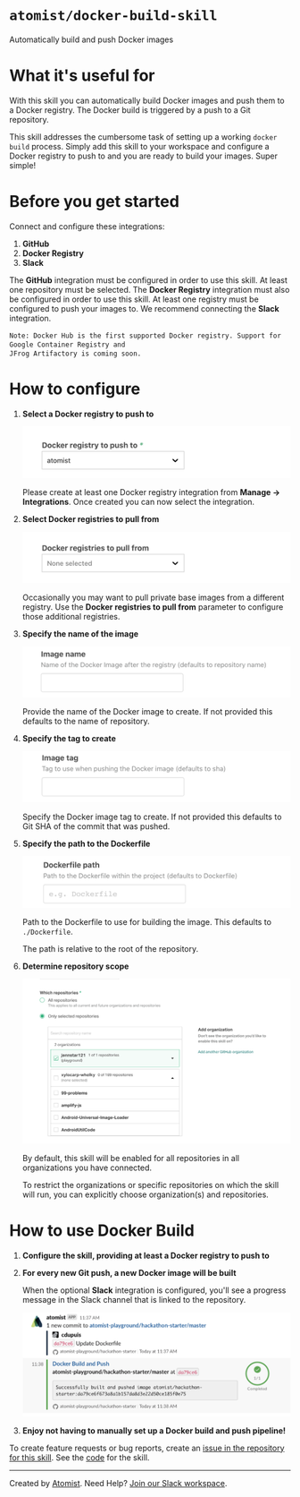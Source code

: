 # `atomist/docker-build-skill`

Automatically build and push Docker images

<!---atomist-skill-readme:start--->

# What it's useful for

With this skill you can automatically build Docker images and push them to a Docker registry. The Docker build is triggered by a push to a Git repository.

This skill addresses the cumbersome task of setting up a working `docker build` process. Simply add this skill
to your workspace and configure a Docker registry to push to and you are ready to build your images. Super simple!

# Before you get started

Connect and configure these integrations:

1. **GitHub**
2. **Docker Registry**
3. **Slack**

The **GitHub** integration must be configured in order to use this skill. At least one repository must be selected.
The **Docker Registry** integration must also be configured in order to use this skill. At least one registry must 
be configured to push your images to. We recommend connecting the **Slack** integration.

    Note: Docker Hub is the first supported Docker registry. Support for Google Container Registry and 
    JFrog Artifactory is coming soon.

# How to configure

1. **Select a Docker registry to push to**

    ![Docker Registry](docs/images/docker-push-registry.png)
    
    Please create at least one Docker registry integration from **Manage -> Integrations**. Once created you can now 
    select the integration.
         
    
2. **Select Docker registries to pull from**

    ![Docker Pull Registry](docs/images/docker-pull-registries.png)
    
    Occasionally you may want to pull private base images from a different registry. Use the **Docker registries to pull 
    from** parameter to configure those additional registries.

3. **Specify the name of the image**

    ![Docker Image Name](docs/images/docker-image-name.png)
    
    Provide the name of the Docker image to create. If not provided this defaults to the name of repository.

4. **Specify the tag to create**
    
    ![Docker Image Tag](docs/images/docker-image-tag.png)
    
    Specify the Docker image tag to create. If not provided this defaults to Git SHA of the commit that was pushed.

5. **Specify the path to the Dockerfile**

    ![Dockerfile Path](docs/images/dockerfile-path.png)
    
    Path to the Dockerfile to use for building the image. This defaults to `./Dockerfile`. 
    
    The path is relative to the root of the repository.

6. **Determine repository scope**
   
   ![Repository filter](docs/images/repo-filter.png)
   
   By default, this skill will be enabled for all repositories in all organizations you have connected.
   
   To restrict the organizations or specific repositories on which the skill will run, you can explicitly choose 
   organization(s) and repositories. 

# How to use Docker Build

1. **Configure the skill, providing at least a Docker registry to push to** 

2. **For every new Git push, a new Docker image will be built**
    
    When the optional **Slack** integration is configured, you'll see a progress message in the Slack
    channel that is linked to the repository.
    
    ![Slack Progress](docs/images/slack-progress.png)

3. **Enjoy not having to manually set up a Docker build and push pipeline!**

To create feature requests or bug reports, create an [issue in the repository for this skill](https://github.com/atomist-skills/docker-build-skill/issues). 
See the [code](https://github.com/atomist-skills/docker-build-skill) for the skill.

<!---atomist-skill-readme:end--->

---
 
Created by [Atomist][atomist].
Need Help?  [Join our Slack workspace][slack].

[atomist]: https://atomist.com/ (Atomist - How Teams Deliver Software)
[slack]: https://join.atomist.com/ (Atomist Community Slack)


